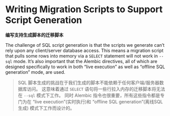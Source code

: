 # Writing Migration Scripts to Support Script Generation

**编写支持生成脚本的迁移脚本**

The challenge of SQL script generation is that the scripts we generate can’t rely upon any client/server database access. This means a migration script that pulls some rows into memory via a `SELECT` statement will not work in `--sql` mode. It’s also important that the Alembic directives, all of which are designed specifically to work in both “live execution” as well as “offline SQL generation” mode, are used.

> SQL 脚本生成的挑战在于我们生成的脚本不能依赖于任何客户端/服务器数据库访问。 这意味着通过 `SELECT` 语句将一些行拉入内存的迁移脚本将无法在 `--sql` 模式下工作。 同时 Alembic 指令也很重要，所有这些指令都是专门为在 “live execution”(实时执行)和 “offline SQL generation”(离线SQL生成) 模式下工作而设计的。
